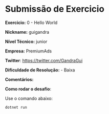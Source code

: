# Submissão de Exercicio

**Exercicio:** 0 - Hello World

**Nickname:** guigandra

**Nível Técnico:** junior

**Empresa:** PremiumAds

**Twitter**: https://twitter.com/GandraGui

**Dificuldade de Resolução:** - Baixa

**Comentários:**

**Como rodar o desafio**: 

Use o comando abaixo: 
```bash
dotnet run
```